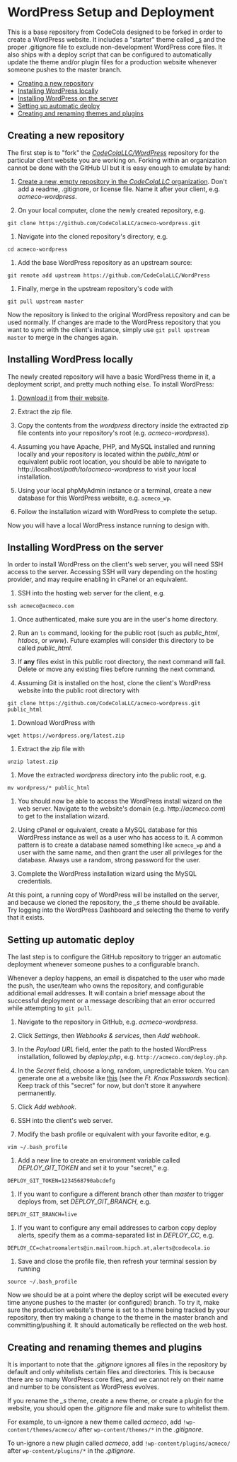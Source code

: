 # WordPress Setup and Deployment

This is a base repository from CodeCola designed to be forked in order to create a WordPress website. It includes a "starter" theme called [_s](http://underscores.me/) and the proper .gitignore file to exclude non-development WordPress core files. It also ships with a deploy script that can be configured to automatically update the theme and/or plugin files for a production website whenever someone pushes to the master branch.

* [Creating a new repository](#creating-a-new-repository)
* [Installing WordPress locally](#installing-wordpress-locally)
* [Installing WordPress on the server](#installing-wordpress-on-the-server)
* [Setting up automatic deploy](#setting-up-automatic-deploy)
* [Creating and renaming themes and plugins](#creating-and-renaming-themes-and-plugins)

## Creating a new repository

The first step is to "fork" the *[CodeColaLLC/WordPress](https://github.com/CodeColaLLC/WordPress)* repository for the particular client website you are working on. Forking within an organization cannot be done with the GitHub UI but it is easy enough to emulate by hand:

1. [Create a new, empty repository in the *CodeColaLLC* organization](https://github.com/organizations/CodeColaLLC/repositories/new). Don't add a readme, .gitignore, or license file. Name it after your client, e.g. *acmeco-wordpress*.

1. On your local computer, clone the newly created repository, e.g.
  ```
  git clone https://github.com/CodeColaLLC/acmeco-wordpress.git
  ```

1. Navigate into the cloned repository's directory, e.g.
  ```
  cd acmeco-wordpress
  ```

1. Add the base WordPress repository as an upstream source:
  ```
  git remote add upstream https://github.com/CodeColaLLC/WordPress
  ```

1. Finally, merge in the upstream repository's code with
  ```
  git pull upstream master
  ```

Now the repository is linked to the original WordPress repository and can be used normally. If changes are made to the WordPress repository that you want to sync with the client's instance, simply use `git pull upstream master` to merge in the changes again.

## Installing WordPress locally

The newly created repository will have a basic WordPress theme in it, a deployment script, and pretty much nothing else. To install WordPress:

1. [Download it](https://wordpress.org/latest.zip) from [their website](https://wordpress.org/).

1. Extract the zip file.

1. Copy the contents from the *wordpress* directory inside the extracted zip file contents into your repository's root (e.g. *acmeco-wordpress*).

1. Assuming you have Apache, PHP, and MySQL installed and running locally and your repository is located within the *public_html* or equivalent public root location, you should be able to navigate to http://localhost/*path/to*/*acmeco-wordpress* to visit your local installation.

1. Using your local phpMyAdmin instance or a terminal, create a new database for this WordPress website, e.g. `acmeco_wp`.

1. Follow the installation wizard with WordPress to complete the setup.

Now you will have a local WordPress instance running to design with.

## Installing WordPress on the server

In order to install WordPress on the client's web server, you will need SSH access to the server. Accessing SSH will vary depending on the hosting provider, and may require enabling in cPanel or an equivalent.

1. SSH into the hosting web server for the client, e.g.
  ```
  ssh acmeco@acmeco.com
  ```

1. Once authenticated, make sure you are in the user's home directory.

1. Run an `ls` command, looking for the public root (such as *public_html*, *htdocs*, or *www*). Future examples will consider this directory to be called *public_html*. 

1. If **any** files exist in this public root directory, the next command will fail. Delete or move any existing files before running the next command.

1. Assuming Git is installed on the host, clone the client's WordPress website into the public root directory with
  ```
  git clone https://github.com/CodeColaLLC/acmeco-wordpress.git public_html
  ```

1. Download WordPress with
  ```
  wget https://wordpress.org/latest.zip
  ```

1. Extract the zip file with
  ```
  unzip latest.zip
  ```

1. Move the extracted *wordpress* directory into the public root, e.g.
  ```
  mv wordpress/* public_html
  ```

1. You should now be able to access the WordPress install wizard on the web server. Navigate to the website's domain (e.g. http://*acmeco.com*) to get to the installation wizard.

1. Using cPanel or equivalent, create a MySQL database for this WordPress instance as well as a user who has access to it. A common pattern is to create a database named something like `acmeco_wp` and a user with the same name, and then grant the user all privileges for the database. Always use a random, strong password for the user.

1. Complete the WordPress installation wizard using the MySQL credentials.

At this point, a running copy of WordPress will be installed on the server, and because we cloned the repository, the *_s* theme should be available. Try logging into the WordPress Dashboard and selecting the theme to verify that it exists.

## Setting up automatic deploy

The last step is to configure the GitHub repository to trigger an automatic deployment whenever someone pushes to a configurable branch.

Whenever a deploy happens, an email is dispatched to the user who made the push, the user/team who owns the repository, and configurable additional email addresses. It will contain a brief message about the successful deployment or a message describing that an error occurred while attempting to `git pull`.

1. Navigate to the repository in GitHub, e.g. *acmeco-wordpress*.

1. Click *Settings*, then *Webhooks & services*, then *Add webhook*.

1. In the *Payload URL* field, enter the path to the hosted WordPress installation, followed by *deploy.php*, e.g. `http://acmeco.com/deploy.php`.

1. In the *Secret* field, choose a long, random, unpredictable token. You can generate one at a website like [this](http://randomkeygen.com/) (see the *Ft. Knox Passwords* section). Keep track of this "secret" for now, but don't store it anywhere permanently.

1. Click *Add webhook*.

1. SSH into the client's web server.

1. Modify the bash profile or equivalent with your favorite editor, e.g.
  ```
  vim ~/.bash_profile
  ```

1. Add a new line to create an environment variable called *DEPLOY_GIT_TOKEN* and set it to your "secret," e.g.
  ```
  DEPLOY_GIT_TOKEN=1234568790abcdefg
  ```

1. If you want to configure a different branch other than *master* to trigger deploys from, set *DEPLOY_GIT_BRANCH*, e.g.
  ```
  DEPLOY_GIT_BRANCH=live
  ```

1. If you want to configure any email addresses to carbon copy deploy alerts, specify them as a comma-separated list in *DEPLOY_CC*, e.g.
  ```
  DEPLOY_CC=chatroomalerts@in.mailroom.hipch.at,alerts@codecola.io
  ```

1. Save and close the profile file, then refresh your terminal session by running
  ```
  source ~/.bash_profile
  ```

Now we should be at a point where the deploy script will be executed every time anyone pushes to the master (or configured) branch. To try it, make sure the production website's theme is set to a theme being tracked by your repository, then try making a change to the theme in the master branch and committing/pushing it. It should automatically be reflected on the web host.

## Creating and renaming themes and plugins

It is important to note that the *.gitignore* ignores all files in the repository by default and only whitelists certain files and directories. This is because there are so many WordPress core files, and we cannot rely on their name and number to be consistent as WordPress evolves.

If you rename the *_s* theme, create a new theme, or create a plugin for the website, you should open the *.gitignore* file and make sure to whitelist them.

For example, to un-ignore a new theme called *acmeco*, add `!wp-content/themes/acmeco/` after `wp-content/themes/*` in the *.gitignore*.

To un-ignore a new plugin called *acmeco*, add `!wp-content/plugins/acmeco/` after `wp-content/plugins/*` in the *.gitignore*.
